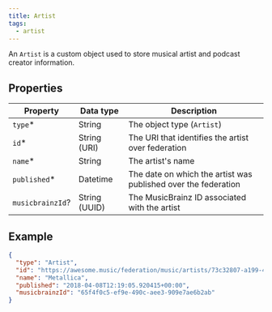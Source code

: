 ```yaml
---
title: Artist
tags:
  - artist
---
```


An `Artist` is a custom object used to store musical artist and podcast creator information.

## Properties

| Property         | Data type     | Description                                                    |
| ---------------- | ------------- | -------------------------------------------------------------- |
| `type`\*         | String        | The object type (`Artist`)                                     |
| `id`\*           | String (URI)  | The URI that identifies the artist over federation             |
| `name`\*         | String        | The artist's name                                              |
| `published`\*    | Datetime      | The date on which the artist was published over the federation |
| `musicbrainzId`? | String (UUID) | The MusicBrainz ID associated with the artist                  |

## Example

```json
{
  "type": "Artist",
  "id": "https://awesome.music/federation/music/artists/73c32807-a199-4682-8068-e967f734a320",
  "name": "Metallica",
  "published": "2018-04-08T12:19:05.920415+00:00",
  "musicbrainzId": "65f4f0c5-ef9e-490c-aee3-909e7ae6b2ab"
}
```
